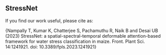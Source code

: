 ## StressNet

If you find our work useful, please cite as:

{Nampally T, Kumar K, Chatterjee S, Pachamuthu R, Naik B and Desai UB (2023) StressNet: a spatial-spectral-temporal deformable attention-based framework for water stress classification in maize. Front. Plant Sci. 14:1241921. doi: 10.3389/fpls.2023.1241921}